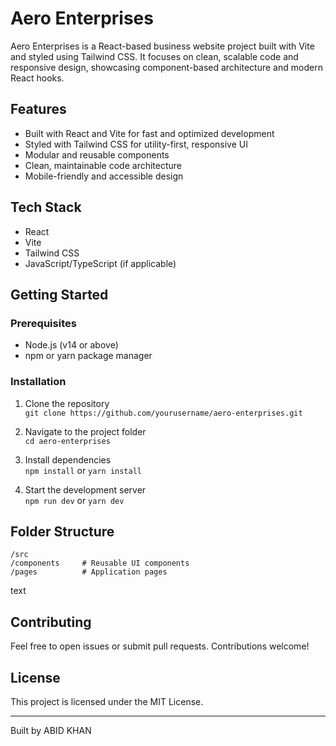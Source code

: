 
# Aero Enterprises

Aero Enterprises is a React-based business website project built with Vite and styled using Tailwind CSS. It focuses on clean, scalable code and responsive design, showcasing component-based architecture and modern React hooks.

## Features

- Built with React and Vite for fast and optimized development
- Styled with Tailwind CSS for utility-first, responsive UI
- Modular and reusable components
- Clean, maintainable code architecture
- Mobile-friendly and accessible design

## Tech Stack

- React
- Vite
- Tailwind CSS
- JavaScript/TypeScript (if applicable)

## Getting Started

### Prerequisites

- Node.js (v14 or above)
- npm or yarn package manager

### Installation

1. Clone the repository  
   `git clone https://github.com/yourusername/aero-enterprises.git`

2. Navigate to the project folder  
   `cd aero-enterprises`

3. Install dependencies  
   `npm install` or `yarn install`

4. Start the development server  
   `npm run dev` or `yarn dev`

## Folder Structure
```
/src
/components     # Reusable UI components
/pages          # Application pages
```
text

## Contributing

Feel free to open issues or submit pull requests. Contributions welcome!

## License

This project is licensed under the MIT License.

---

Built by ABID KHAN
